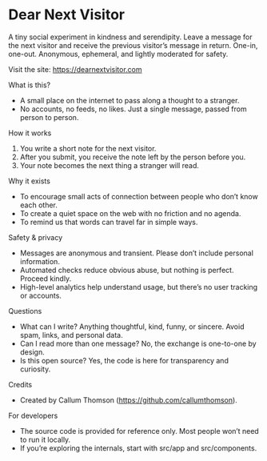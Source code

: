 # Dear Next Visitor

A tiny social experiment in kindness and serendipity. Leave a message for the next visitor and receive the previous visitor’s message in return. One-in, one-out. Anonymous, ephemeral, and lightly moderated for safety.

Visit the site: https://dearnextvisitor.com

What is this?
- A small place on the internet to pass along a thought to a stranger.
- No accounts, no feeds, no likes. Just a single message, passed from person to person.

How it works
1. You write a short note for the next visitor.
2. After you submit, you receive the note left by the person before you.
3. Your note becomes the next thing a stranger will read.

Why it exists
- To encourage small acts of connection between people who don’t know each other.
- To create a quiet space on the web with no friction and no agenda.
- To remind us that words can travel far in simple ways.

Safety & privacy
- Messages are anonymous and transient. Please don’t include personal information.
- Automated checks reduce obvious abuse, but nothing is perfect. Proceed kindly.
- High-level analytics help understand usage, but there’s no user tracking or accounts.

Questions
- What can I write? Anything thoughtful, kind, funny, or sincere. Avoid spam, links, and personal data.
- Can I read more than one message? No, the exchange is one-to-one by design.
- Is this open source? Yes, the code is here for transparency and curiosity.

Credits
- Created by Callum Thomson (https://github.com/callumthomson).

For developers
- The source code is provided for reference only. Most people won’t need to run it locally.
- If you’re exploring the internals, start with src/app and src/components.
